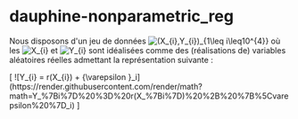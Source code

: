 # dauphine-nonparametric_reg
Nous disposons d'un jeu de données ![(X_{i},Y_{i})_{1\leq i\leq10^{4}}](https://render.githubusercontent.com/render/math?math=(X_%7Bi%2Cj%7D%2CY_%7Bi%2Cj%7D)_%7B1%5Cleq%20i%5Cleq10%5E%7B4%7D%7D) où les ![X_{i}](https://render.githubusercontent.com/render/math?math=X_%7Bi%7D) et ![Y_{i}](https://render.githubusercontent.com/render/math?math=X_%7Bi%7D) sont idéalisées comme des (réalisations de) variables aléatoires réelles admettant la représentation suivante :

<div align=”center”> [ ![Y_{i} = r(X_{i}) + {\varepsilon }_i](https://render.githubusercontent.com/render/math?math=Y_%7Bi%7D%20%3D%20r(X_%7Bi%7D)%20%2B%20%7B%5Cvarepsilon%20%7D_i) ]</div>


